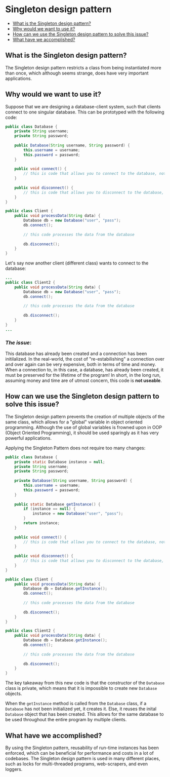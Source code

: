 # Singleton design pattern
* [What is the Singleton design pattern?](https://github.com/sidg1215/DesignPatterns/tree/main/Creational%20Design%20Patterns/Singleton%20Design%20Pattern#what-is-the-singleton-design-pattern)
* [Why would we want to use it?](https://github.com/sidg1215/DesignPatterns/tree/main/Creational%20Design%20Patterns/Singleton%20Design%20Pattern#why-would-we-want-to-use-it)
* [How can we use the Singleton design pattern to solve this issue?](https://github.com/sidg1215/DesignPatterns/tree/main/Creational%20Design%20Patterns/Singleton%20Design%20Pattern#how-can-we-use-the-singleton-design-pattern-to-solve-this-issue)
* [What have we accomplished?](https://github.com/sidg1215/DesignPatterns/tree/main/Creational%20Design%20Patterns/Singleton%20Design%20Pattern#what-have-we-accomplished)
## What is the Singleton design pattern?
The Singleton design pattern restricts a class from being instantiated more than once, which although seems strange, does have very important applications.
## Why would we want to use it?
Suppose that we are designing a database-client system, such that clients connect to one singular database. This can be prototyped with the following code:
```java
public class Database {
    private String username;
    private String password;
    
    public Database(String username, String password) {
        this.username = username;
        this.password = password;
    }
    
    public void connect() {
        // this is code that allows you to connect to the database, not relevant
    }
    
    public void disconnect() {
        // this is code that allows you to disconnect to the database, not relevant
    }
}

public class Client {
    public void processData(String data) {
        Database db = new Database("user", "pass");
        db.connect();
        
        // this code processes the data from the database
        
        db.disconnect();
    }
}

```

Let's say now another client (different class) wants to connect to the database:
```java
...
public class Client2 {
    public void processData(String data) {
        Database db = new Database("user", "pass");
        db.connect();
        
        // this code processes the data from the database
        
        db.disconnect();
    }
}
...
```
### ***The issue***: 
This database has already been created and a connection has been initilalized. In the real-world, the cost of "re-estabilishing" a connection over and over again can be very expensive, both in terms of time and money. When a connection to, in this case, a database, has already been created, it must be preserved for the lifetime of the program! In short, in the long run, assuming money and time are of utmost concern, this code is __not useable__.
## How can we use the Singleton design pattern to solve this issue?
The Singleton design pattern prevents the creation of multiple objects of the same class, which allows for a "global" variable in object oriented programming. Although the use of global variables is frowned upon in OOP (Object Oriented Programming), it should be used sparingly as it has very powerful applications.

Applying the Singleton Pattern does not require too many changes:
```java
public class Database {
    private static Database instance = null;
    private String username;
    private String password;
    
    private Database(String username, String password) {
        this.username = username;
        this.password = password;
    }
    
    public static Database getInstance() {
        if (instance == null) {
            instance = new Database("user", "pass");
        }
        return instance;
    }
    
    public void connect() {
        // this is code that allows you to connect to the database, not relevant
    }
    
    public void disconnect() {
        // this is code that allows you to disconnect to the database, not relevant
    }
}

public class Client {
    public void processData(String data) {
        Database db = Database.getInstance();
        db.connect();
        
        // this code processes the data from the database
        
        db.disconnect();
    }
}

public class Client2 {
    public void processData(String data) {
        Database db = Database.getInstance();
        db.connect();
        
        // this code processes the data from the database
        
        db.disconnect();
    }
}

```

The key takeaway from this new code is that the constructor of the ```Database``` class is private, which means that it is impossible to create new ```Database``` objects.

When the ```getInstance``` method is called from the ```Database``` class, if a ```Database``` has not been initialized yet, it creates it. Else, it reuses the inital ```Database``` object that has been created. This allows for the same database to be used throughout the entire program by multiple clients.

## What have we accomplished?
By using the Singleton pattern, reusability of run-time instances has been enforced, which can be beneficial for performance and costs in a lot of codebases. The Singleton design pattern is used in many different places, such as locks for multi-threaded programs, web-scrapers, and even loggers.